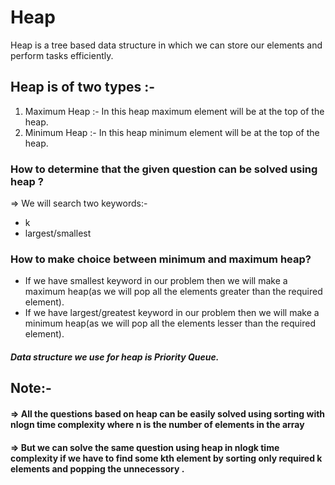 # Heap

Heap is a tree based data structure in which we can store our elements and perform tasks efficiently.

## Heap is of two types :-
1. Maximum Heap :- In this heap maximum element will be at the top of the heap.
2. Minimum Heap :- In this heap minimum element will be at the top of the heap.

### How to determine that the given question can be solved using heap ?
=> We will search two keywords:-
* k
* largest/smallest

### How to make choice between minimum and maximum heap?
* If we have smallest keyword in our problem then we will make a maximum heap(as we will pop all the elements greater than the required element).
* If we have largest/greatest keyword in our problem then we will make a minimum heap(as we will pop all the elements lesser than the required element).

##### Data structure we use for heap is Priority Queue.

## Note:-
#### => All the questions based on heap can be easily solved using sorting with nlogn time complexity where n is the number of elements in the array
#### => But we can solve the same question using heap in nlogk time complexity if we have to find some kth element by sorting only required k elements and popping the unnecessory .
